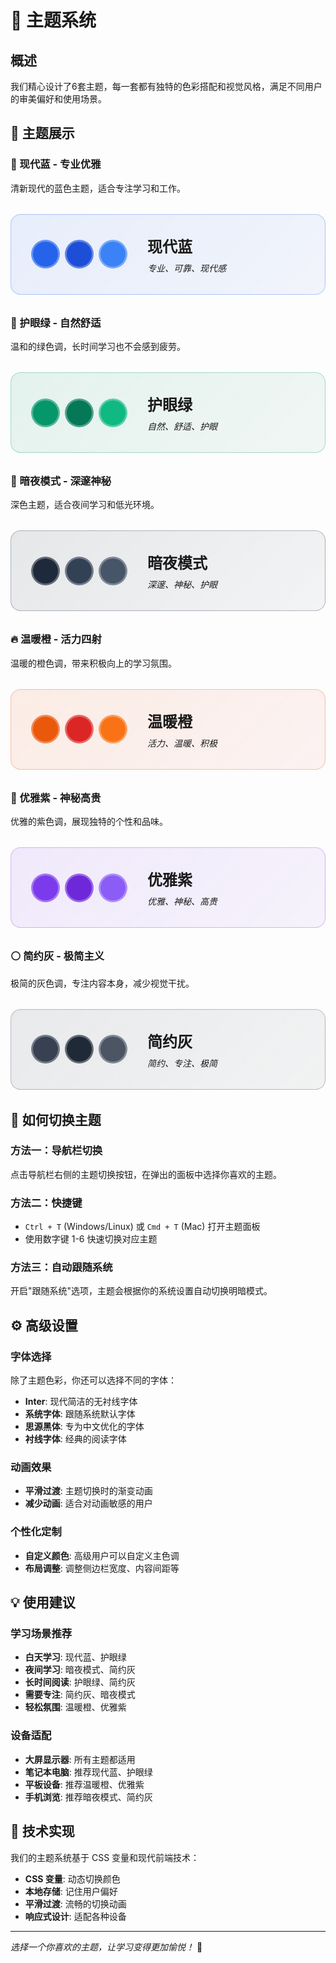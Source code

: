 # 🎨 主题系统

## 概述

我们精心设计了6套主题，每一套都有独特的色彩搭配和视觉风格，满足不同用户的审美偏好和使用场景。

## 🌈 主题展示

### 🌊 现代蓝 - 专业优雅
清新现代的蓝色主题，适合专注学习和工作。

<div class="theme-card modern-blue">
  <div class="theme-preview">
    <div class="color-palette">
      <div class="color-item primary" style="background: #2563eb;"></div>
      <div class="color-item secondary" style="background: #1d4ed8;"></div>
      <div class="color-item accent" style="background: #3b82f6;"></div>
    </div>
    <div class="theme-info">
      <h4>现代蓝</h4>
      <p>专业、可靠、现代感</p>
    </div>
  </div>
</div>

### 🌿 护眼绿 - 自然舒适
温和的绿色调，长时间学习也不会感到疲劳。

<div class="theme-card nature-green">
  <div class="theme-preview">
    <div class="color-palette">
      <div class="color-item primary" style="background: #059669;"></div>
      <div class="color-item secondary" style="background: #047857;"></div>
      <div class="color-item accent" style="background: #10b981;"></div>
    </div>
    <div class="theme-info">
      <h4>护眼绿</h4>
      <p>自然、舒适、护眼</p>
    </div>
  </div>
</div>

### 🌙 暗夜模式 - 深邃神秘
深色主题，适合夜间学习和低光环境。

<div class="theme-card dark-night">
  <div class="theme-preview">
    <div class="color-palette">
      <div class="color-item primary" style="background: #1e293b;"></div>
      <div class="color-item secondary" style="background: #334155;"></div>
      <div class="color-item accent" style="background: #475569;"></div>
    </div>
    <div class="theme-info">
      <h4>暗夜模式</h4>
      <p>深邃、神秘、护眼</p>
    </div>
  </div>
</div>

### 🔥 温暖橙 - 活力四射
温暖的橙色调，带来积极向上的学习氛围。

<div class="theme-card warm-orange">
  <div class="theme-preview">
    <div class="color-palette">
      <div class="color-item primary" style="background: #ea580c;"></div>
      <div class="color-item secondary" style="background: #dc2626;"></div>
      <div class="color-item accent" style="background: #f97316;"></div>
    </div>
    <div class="theme-info">
      <h4>温暖橙</h4>
      <p>活力、温暖、积极</p>
    </div>
  </div>
</div>

### 💜 优雅紫 - 神秘高贵
优雅的紫色调，展现独特的个性和品味。

<div class="theme-card elegant-purple">
  <div class="theme-preview">
    <div class="color-palette">
      <div class="color-item primary" style="background: #7c3aed;"></div>
      <div class="color-item secondary" style="background: #6d28d9;"></div>
      <div class="color-item accent" style="background: #8b5cf6;"></div>
    </div>
    <div class="theme-info">
      <h4>优雅紫</h4>
      <p>优雅、神秘、高贵</p>
    </div>
  </div>
</div>

### ⚪ 简约灰 - 极简主义
极简的灰色调，专注内容本身，减少视觉干扰。

<div class="theme-card minimal-gray">
  <div class="theme-preview">
    <div class="color-palette">
      <div class="color-item primary" style="background: #374151;"></div>
      <div class="color-item secondary" style="background: #1f2937;"></div>
      <div class="color-item accent" style="background: #4b5563;"></div>
    </div>
    <div class="theme-info">
      <h4>简约灰</h4>
      <p>简约、专注、极简</p>
    </div>
  </div>
</div>

## 🎯 如何切换主题

### 方法一：导航栏切换
点击导航栏右侧的主题切换按钮，在弹出的面板中选择你喜欢的主题。

### 方法二：快捷键
- `Ctrl + T` (Windows/Linux) 或 `Cmd + T` (Mac) 打开主题面板
- 使用数字键 1-6 快速切换对应主题

### 方法三：自动跟随系统
开启"跟随系统"选项，主题会根据你的系统设置自动切换明暗模式。

## ⚙️ 高级设置

### 字体选择
除了主题色彩，你还可以选择不同的字体：

- **Inter**: 现代简洁的无衬线字体
- **系统字体**: 跟随系统默认字体
- **思源黑体**: 专为中文优化的字体
- **衬线字体**: 经典的阅读字体

### 动画效果
- **平滑过渡**: 主题切换时的渐变动画
- **减少动画**: 适合对动画敏感的用户

### 个性化定制
- **自定义颜色**: 高级用户可以自定义主色调
- **布局调整**: 调整侧边栏宽度、内容间距等

## 💡 使用建议

### 学习场景推荐

- **白天学习**: 现代蓝、护眼绿
- **夜间学习**: 暗夜模式、简约灰
- **长时间阅读**: 护眼绿、简约灰
- **需要专注**: 简约灰、暗夜模式
- **轻松氛围**: 温暖橙、优雅紫

### 设备适配

- **大屏显示器**: 所有主题都适用
- **笔记本电脑**: 推荐现代蓝、护眼绿
- **平板设备**: 推荐温暖橙、优雅紫
- **手机浏览**: 推荐暗夜模式、简约灰

## 🔧 技术实现

我们的主题系统基于 CSS 变量和现代前端技术：

- **CSS 变量**: 动态切换颜色
- **本地存储**: 记住用户偏好
- **平滑过渡**: 流畅的切换动画
- **响应式设计**: 适配各种设备

---

*选择一个你喜欢的主题，让学习变得更加愉悦！* 🎨

<style>
.theme-card {
  margin: 2rem 0;
  padding: 2rem;
  border-radius: 16px;
  background: linear-gradient(135deg, rgba(255, 255, 255, 0.1) 0%, rgba(255, 255, 255, 0.05) 100%);
  backdrop-filter: blur(10px);
  border: 1px solid rgba(255, 255, 255, 0.2);
  transition: all 0.3s ease;
}

.theme-card:hover {
  transform: translateY(-5px);
  box-shadow: 0 20px 40px rgba(0, 0, 0, 0.1);
}

.theme-preview {
  display: flex;
  align-items: center;
  gap: 2rem;
}

.color-palette {
  display: flex;
  gap: 0.5rem;
}

.color-item {
  width: 40px;
  height: 40px;
  border-radius: 50%;
  border: 3px solid rgba(255, 255, 255, 0.3);
  transition: all 0.3s ease;
}

.color-item:hover {
  transform: scale(1.1);
  box-shadow: 0 8px 20px rgba(0, 0, 0, 0.2);
}

.theme-info h4 {
  margin: 0 0 0.5rem 0;
  font-size: 1.5rem;
  font-weight: 700;
}

.theme-info p {
  margin: 0;
  color: var(--vp-c-text-2);
  font-style: italic;
}

/* 主题特定样式 */
.modern-blue {
  background: linear-gradient(135deg, rgba(37, 99, 235, 0.1) 0%, rgba(29, 78, 216, 0.05) 100%);
  border-color: rgba(37, 99, 235, 0.3);
}

.nature-green {
  background: linear-gradient(135deg, rgba(5, 150, 105, 0.1) 0%, rgba(4, 120, 87, 0.05) 100%);
  border-color: rgba(5, 150, 105, 0.3);
}

.dark-night {
  background: linear-gradient(135deg, rgba(30, 41, 59, 0.1) 0%, rgba(51, 65, 85, 0.05) 100%);
  border-color: rgba(30, 41, 59, 0.3);
}

.warm-orange {
  background: linear-gradient(135deg, rgba(234, 88, 12, 0.1) 0%, rgba(220, 38, 38, 0.05) 100%);
  border-color: rgba(234, 88, 12, 0.3);
}

.elegant-purple {
  background: linear-gradient(135deg, rgba(124, 58, 237, 0.1) 0%, rgba(109, 40, 217, 0.05) 100%);
  border-color: rgba(124, 58, 237, 0.3);
}

.minimal-gray {
  background: linear-gradient(135deg, rgba(55, 65, 81, 0.1) 0%, rgba(31, 41, 55, 0.05) 100%);
  border-color: rgba(55, 65, 81, 0.3);
}

@media (max-width: 768px) {
  .theme-preview {
    flex-direction: column;
    text-align: center;
    gap: 1rem;
  }

  .color-item {
    width: 30px;
    height: 30px;
  }
}
</style>
